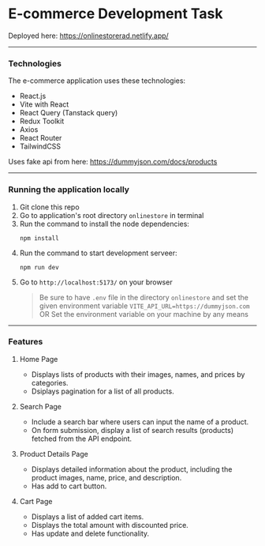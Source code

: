 # E-commerce Development Task

Deployed here:
https://onlinestorerad.netlify.app/

---

### Technologies

The e-commerce application uses these technologies:

- React.js
- Vite with React
- React Query (Tanstack query)
- Redux Toolkit
- Axios
- React Router
- TailwindCSS

Uses fake api from here: https://dummyjson.com/docs/products

---

### Running the application locally

1.  Git clone this repo
2.  Go to application's root directory `onlinestore` in terminal
3.  Run the command to install the node dependencies:
    ```
    npm install
    ```
4.  Run the command to start development serveer:
    ```
    npm run dev
    ```
5.  Go to `http://localhost:5173/` on your browser
    > Be sure to have `.env` file in the directory `onlinestore` and set the given environment variable
        ```
        VITE_API_URL=https://dummyjson.com
        ```
        OR
        Set the environment variable on your machine by any means

---

### Features

1. Home Page

   - Displays lists of products with their images, names, and prices by categories.
   - Dsiplays pagination for a list of all products.

2. Search Page
   - Include a search bar where users can input the name of a product.
   - On form submission, display a list of search results (products) fetched from the API endpoint.
3. Product Details Page
   - Displays detailed information about the product, including the product images, name, price, and description.
   - Has add to cart button.
4. Cart Page
   - Displays a list of added cart items.
   - Displays the total amount with discounted price.
   - Has update and delete functionality.
